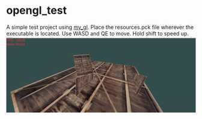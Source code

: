 # opengl_test
A simple test project using [my_gl](https://github.com/DiSaber/my_gl). Place the resources.pck file wherever the executable is located. Use WASD and QE to move. Hold shift to speed up.
![Sample screenshot](/sample.png)
